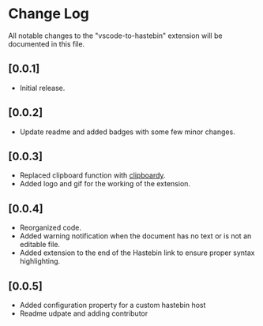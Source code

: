 # Change Log
All notable changes to the "vscode-to-hastebin" extension will be documented in this file.


## [0.0.1]
- Initial release.

## [0.0.2]
- Update readme and added badges with some few minor changes.

## [0.0.3]
- Replaced clipboard function with [clipboardy](https://www.npmjs.com/package/clipboardy).
- Added logo and gif for the working of the extension.

## [0.0.4]
- Reorganized code.
- Added warning notification when the document has no text or is not an editable file.
- Added extension to the end of the Hastebin link to ensure proper syntax highlighting.

## [0.0.5]
- Added configuration property for a custom hastebin host
- Readme udpate and adding contributor